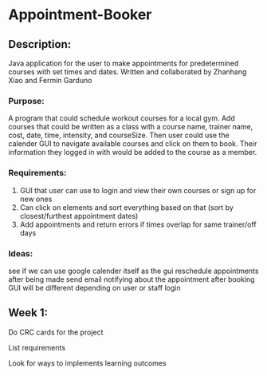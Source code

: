 # Appointment-Booker
## Description:
Java application for the user to make appointments for predetermined courses with set times and dates. Written and collaborated by Zhanhang Xiao and Fermin Garduno

### Purpose:
A program that could schedule workout courses for a local gym. Add courses that could be written as a class with a course name, trainer name, cost, date, time, intensity, and courseSize. Then user could use the calender GUI to navigate available courses and click on them to book. Their information they logged in with would be added to the course as a member.

### Requirements:
1. GUI that user can use to login and view their own courses or sign up for new ones
2. Can click on elements and sort everything based on that (sort by closest/furthest appointment dates)
3. Add appointments and return errors if times overlap for same trainer/off days

### Ideas:
see if we can use google calender itself as the gui
reschedule appointments after being made
send email notifying about the appointment after booking
GUI will be different depending on user or staff login

## Week 1:
Do CRC cards for the project

List requirements

Look for ways to implements learning outcomes
